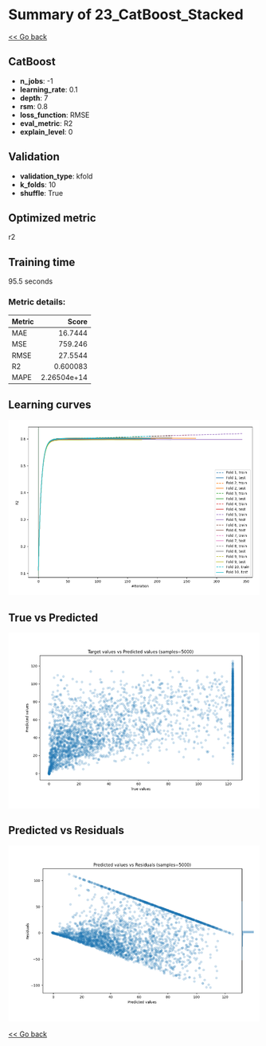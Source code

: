 # Summary of 23_CatBoost_Stacked

[<< Go back](../README.md)


## CatBoost
- **n_jobs**: -1
- **learning_rate**: 0.1
- **depth**: 7
- **rsm**: 0.8
- **loss_function**: RMSE
- **eval_metric**: R2
- **explain_level**: 0

## Validation
 - **validation_type**: kfold
 - **k_folds**: 10
 - **shuffle**: True

## Optimized metric
r2

## Training time

95.5 seconds

### Metric details:
| Metric   |         Score |
|:---------|--------------:|
| MAE      |  16.7444      |
| MSE      | 759.246       |
| RMSE     |  27.5544      |
| R2       |   0.600083    |
| MAPE     |   2.26504e+14 |



## Learning curves
![Learning curves](learning_curves.png)
## True vs Predicted

![True vs Predicted](true_vs_predicted.png)


## Predicted vs Residuals

![Predicted vs Residuals](predicted_vs_residuals.png)



[<< Go back](../README.md)
